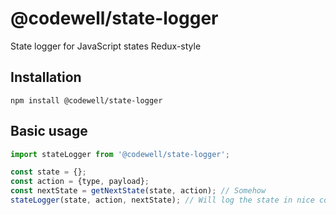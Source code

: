 # @codewell/state-logger
State logger for JavaScript states Redux-style

## Installation
```
npm install @codewell/state-logger
```

## Basic usage
```JavaScript
import stateLogger from '@codewell/state-logger';

const state = {};
const action = {type, payload};
const nextState = getNextState(state, action); // Somehow
stateLogger(state, action, nextState); // Will log the state in nice colors
```
